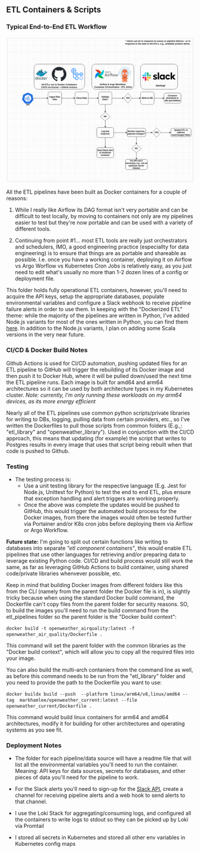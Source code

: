 ## ETL Containers & Scripts


### Typical End-to-End ETL Workflow
![ETL Workflow](images/ETL_workflow_v1.1.png)  

All the ETL pipelines have been built as Docker containers for a couple of reasons:

1) While I really like Airflow its DAG format isn't very portable and can be difficult to test locally, by moving to containers not only are my pipelines easier to test but they're now portable and can be used with a variety of different tools. 

2) Continuing from point #1... most ETL tools are really just orchestrators and schedulers, IMO, a good engineering practice (especiallty for data engineering) is to ensure that things are as portable and shareable as possible. I.e. once you have a working container, deploying it on Airflow vs Argo Worflow vs Kubernetes Cron Jobs is relatively easy, as you just need to edit what's usually no more than 1-2 dozen lines of a config or deployment file. 

This folder holds fully operational ETL containers, however, you'll need to acquire the API keys, setup the appropriate databases, populate environmental variables and configure a Slack webhook to receive pipeline failure alerts in order to use them. In keeping with the "Dockerized ETL" theme: while the majority of the pipelines are written in Python, I've added Node.js variants for most of the ones written in Python, you can find them [here](https://github.com/MarkhamLee/finance-productivity-iot-informational-weather-dashboard/tree/main/etl_pipelines_nodejs). In addition to the Node.js variants, I plan on adding some Scala versions in the very near future.

### CI/CD & Docker Build Notes

Github Actions is used for CI/CD automation, pushing updated files for an ETL pipeline to GitHub will trigger the rebuilding of its Docker image and then push it to Docker Hub, where it will be pulled down/used the next time the ETL pipeline runs. Each image is built for amd64 and arm64 architectures so it can be used by both architecture types in my Kubernetes cluster. *Note: currently, I'm only running these workloads on my arm64 devices, as its more energy efficient*

Nearly all of the ETL pipelines use common python scripts/private libraries for writing to DBs, logging, pulling data from certain providers, etc., so I've written the Dockerfiles to pull those scripts from common folders (E.g.,: "etl_library" and "openweather_library"). Used in conjunction with the CI/CD approach, this means that updating (for example) the script that writes to Postgres results in every image that uses that script being rebuilt when that code is pushed to Github. 

### Testing 
* The testing process is:
    * Use a unit testing library for the respective language (E.g. Jest for Node.js, Unittest for Python) to test the end to end ETL, plus ensure that exception handling and alert triggers are working properly.
    * Once the above was complete the updates would be pushed to GitHub, this would trigger the automated build process for the Docker images, from there the images would often be tested further via Portainer and/or K8s cron jobs before deploying them via Airflow or Argo Workflow.

**Future state:** I'm going to split out certain functions like writing to databases into separate *"etl component containers"*, this would enable ETL pipelines that use other languages for retrieving and/or preparing data to leverage existing Python code. CI/CD and build process would still work the same, as far as leveraging GitHub Actions to build container, using shared code/private libraries whenvever possible, etc.

Keep in mind that building Docker images from different folders like this from the CLI (namely from the parent folder the Docker file is in), is slightly tricky because when using the standard Docker build command, the Dockerfile can't copy files from the parent folder for security reasons. SO, to build the images you'll need to run the build command from the etl_pipelines folder so the parent folder is the "Docker build context": 

~~~
docker build -t openweather_airquality:latest -f openweather_air_quality/Dockerfile .
~~~

This command will set the parent folder with the common libraries as the "Docker build context", which will allow you to copy all the required files into your image. 

You can also build the multi-arch contaniers from the command line as well, as before this command needs to be run from the "etl_library" folder and you need to provide the path to the Dockerfile you want to use:

~~~
docker buildx build --push  --platform linux/arm64/v8,linux/amd64 --tag  markhamlee/openweather_current:latest --file openweather_current/Dockerfile .
~~~

This command would build linux containers for arm64 and amd64 architectures, modify it for building for other architectures and operating systems as you see fit.

### Deployment Notes

* The folder for each pipeline/data source will have a readme file that will list all the environmental variables you'll need to run the container. Meaning: API keys for data sources, secrets for databases, and other pieces of data you'll need for the pipeline to work.

* For the Slack alerts you'll need to sign-up for the [Slack API](https://api.slack.com/), create a channel for receiving pipeline alerts and a web hook to send alerts to that channel.

* I use the Loki Stack for aggregating/consuming logs, and configured all the containers to write logs to stdout so they can be picked up by Loki via Promtail 

* I stored all secrets in Kubernetes and stored all other env variables in Kubernetes config maps 


